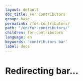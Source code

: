 ```yaml
---
layout: default
doc_title: For Contributors
group: base
permalink: /for-contributors/
path: '/en/for-contributors/'
children: for-contributors
language: en
keywords: 'contributors bar'
label: docs
---
```


# Redirecting bar...
<!-- end -->
<script>
    window.location.replace("https://github.com/input-output-hk/cardano-sl/blob/develop/CONTRIBUTING.md");
</script>
